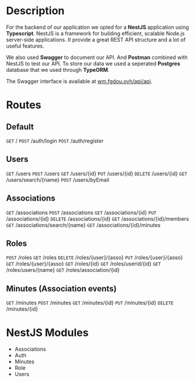 # Description

For the backend of our application we opted for a **NestJS** application using **Typescript**. NestJS is a framework for building efficient, scalable Node.js server-side applications. It provide a great REST API structure and a lot of useful features.

We also used **Swagger** to document our API.
And **Postman** combined with NestJS to test our API.
To store our data we used a seperated **Postgres** database that we used through **TypeORM**.

The Swagger interface is available at [wm.fgdou.ovh/api/api](https://wm.fgdou.ovh/api/api).

# Routes

## Default
`GET` /
`POST` /auth/login
`POST` /auth/register

## Users
`GET` /users
`POST` /users
`GET` /users/{id}
`PUT` /users/{id}
`DELETE` /users/{id}
`GET` /users/search/{name}
`POST` /users/byEmail

## Associations
`GET` /associations
`POST` /associations
`GET` /associations/{id}
`PUT` /associations/{id}
`DELETE` /associations/{id}
`GET` /associations/{id}/members
`GET` /associations/search/{name}
`GET` /associations/{id}/minutes

## Roles
`POST` /roles
`GET` /roles
`DELETE` /roles/{user}/{asso}
`PUT` /roles/{user}/{asso}
`GET` /roles/{user}/{asso}
`GET` /roles/{id}
`GET` /roles/userid/{id}
`GET` /roles/users/{name}
`GET` /roles/association/{id}

## Minutes (Association events)
`GET` /minutes
`POST` /minutes
`GET` /minutes/{id}
`PUT` /minutes/{id}
`DELETE` /minutes/{id}


# NestJS Modules

- Associations
- Auth
- Minutes
- Role
- Users